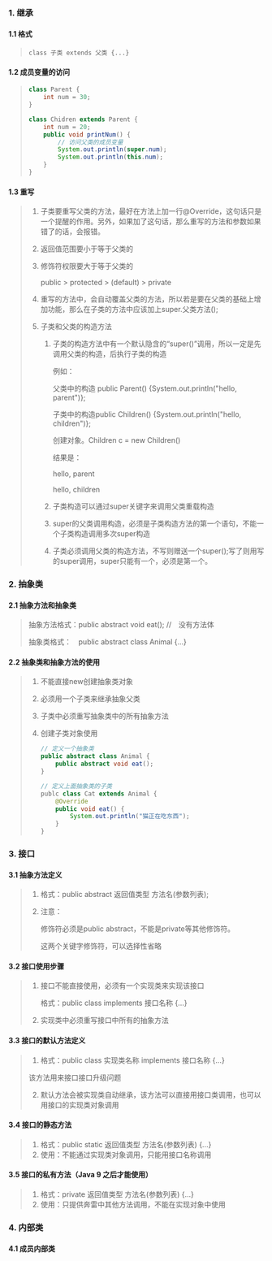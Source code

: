 ### 1. 继承

####         1.1 格式

> `class 子类 extends 父类 {...}`

####            1.2 成员变量的访问

> ```java
> class Parent {
>     int num = 30;
> }
> ```
>
> ```java
> class Chidren extends Parent {
>     int num = 20;
>     public void printNum() {
>         // 访问父类的成员变量
>         System.out.println(super.num);
>         System.out.println(this.num);
>     }
> }
> ```

####         1.3 重写

> 1. 子类要重写父类的方法，最好在方法上加一行@Override，这句话只是一个提醒的作用。另外，如果加了这句话，那么重写的方法和参数如果错了的话，会报错。
>
> 2. 返回值范围要小于等于父类的
>
> 3. 修饰符权限要大于等于父类的
>
>    public > protected > (default) > private
>
>  4. 重写的方法中，会自动覆盖父类的方法，所以若是要在父类的基础上增加功能，那么在子类的方法中应该加上super.父类方法();
>
>  5. 子类和父类的构造方法
>
>     1. 子类的构造方法中有一个默认隐含的“super()”调用，所以一定是先调用父类的构造，后执行子类的构造
>
>        例如：
>
>        父类中的构造 public Parent() {System.out.println("hello, parent")};
>
>        子类中的构造public Children() {System.out.println("hello, children")};
>
>        创建对象。Children c = new Children()
>
>        结果是：
>
>        hello, parent
>
>        hello, children
>
>     2. 子类构造可以通过super关键字来调用父类重载构造
>
>     3. super的父类调用构造，必须是子类构造方法的第一个语句，不能一个子类构造调用多次super构造
>    
>     4. 子类必须调用父类的构造方法，不写则赠送一个super();写了则用写的super调用，super只能有一个，必须是第一个。

### 2. 抽象类

####         2.1 抽象方法和抽象类

> 抽象方法格式：public abstract void eat();  //　没有方法体
>
> 抽象类格式：　public abstract class Animal {...}

####         2.2 抽象类和抽象方法的使用

> 1. 不能直接new创建抽象类对象
>
> 2. 必须用一个子类来继承抽象父类
>
> 3. 子类中必须重写抽象类中的所有抽象方法
>
> 4. 创建子类对象使用
>
>    ```java
>    // 定义一个抽象类
>    public abstract class Animal {
>        public abstract void eat();
>    }
>    ```
>
>    ```java
>    // 定义上面抽象类的子类
>    publc class Cat extends Animal {
>        @Override
>        public void eat() {
>            System.out.println("猫正在吃东西");
>        }
>    }
>    ```

### 3. 接口

####     3.1 抽象方法定义

> 1. 格式：public  abstract  返回值类型  方法名(参数列表);
>
> 2. 注意：
>
>       修饰符必须是public  abstract，不能是private等其他修饰符。
>
>       这两个关键字修饰符，可以选择性省略

####     3.2 接口使用步骤

> 1. 接口不能直接使用，必须有一个实现类来实现该接口
>
>       格式：public class implements 接口名称 {...}
>
>  2. 实现类中必须重写接口中所有的抽象方法

####     3.3 接口的默认方法定义

> 1. 格式：public class 实现类名称 implements 接口名称 {...}
>
> 该方法用来接口接口升级问题
>
> 2. 默认方法会被实现类自动继承，该方法可以直接用接口类调用，也可以用接口的实现类对象调用

####     3.4 接口的静态方法

> 1. 格式：public static 返回值类型 方法名(参数列表) {...}
> 2. 使用：不能通过实现类对象调用，只能用接口名称调用

####     3.5 接口的私有方法（Java 9 之后才能使用）

> 1. 格式：private 返回值类型 方法名(参数列表) {...}
> 2. 使用：只提供奔雷中其他方法调用，不能在实现对象中使用

### 4. 内部类

####     4.1 成员内部类

